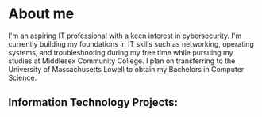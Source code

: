 # About me

I'm an aspiring IT professional with a keen interest in cybersecurity. I'm currently building my foundations in IT skills such as networking, operating systems, and troubleshooting during my free time while pursuing my studies at Middlesex Community College. I plan on transferring to the University of Massachusetts Lowell to obtain my Bachelors in Computer Science.

<h2> Information Technology Projects: </h2>
<!--
**KimleeHeng/KimleeHeng** is a ✨ _special_ ✨ repository because its `README.md` (this file) appears on your GitHub profile.

Here are some ideas to get you started:

- 🔭 I’m currently working on ...
- 🌱 I’m currently learning ...
- 👯 I’m looking to collaborate on ...
- 🤔 I’m looking for help with ...
- 💬 Ask me about ...
- 📫 How to reach me: ...
- 😄 Pronouns: ...
- ⚡ Fun fact: ...
-->
